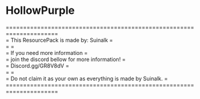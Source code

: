 # HollowPurple

=====================================================================<br/>
=          This ResourcePack is made by: Suinalk                    =<br/>
=                                                                   =<br/>
= If you need more information                                      =<br/>
= join the discord bellow for more information!                     =<br/>
=           Discord.gg/GR8V8dV                                      =<br/>
=                                                                   =<br/>
= Do not claim it as your own as everything is made by Suinalk.     =<br/>
=====================================================================<br/>
